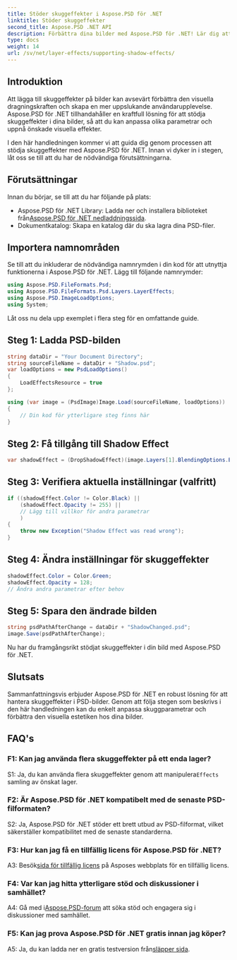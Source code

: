 ```yaml
---
title: Stöder skuggeffekter i Aspose.PSD för .NET
linktitle: Stöder skuggeffekter
second_title: Aspose.PSD .NET API
description: Förbättra dina bilder med Aspose.PSD för .NET! Lär dig att stödja skuggeffekter steg för steg. Ladda ner nu för en visuellt fantastisk upplevelse.
type: docs
weight: 14
url: /sv/net/layer-effects/supporting-shadow-effects/
---
```

## Introduktion

Att lägga till skuggeffekter på bilder kan avsevärt förbättra den visuella dragningskraften och skapa en mer uppslukande användarupplevelse. Aspose.PSD för .NET tillhandahåller en kraftfull lösning för att stödja skuggeffekter i dina bilder, så att du kan anpassa olika parametrar och uppnå önskade visuella effekter.

I den här handledningen kommer vi att guida dig genom processen att stödja skuggeffekter med Aspose.PSD för .NET. Innan vi dyker in i stegen, låt oss se till att du har de nödvändiga förutsättningarna.

## Förutsättningar

Innan du börjar, se till att du har följande på plats:

-  Aspose.PSD för .NET Library: Ladda ner och installera biblioteket från[Aspose.PSD för .NET nedladdningssida](https://releases.aspose.com/psd/net/).
- Dokumentkatalog: Skapa en katalog där du ska lagra dina PSD-filer.

## Importera namnområden

Se till att du inkluderar de nödvändiga namnrymden i din kod för att utnyttja funktionerna i Aspose.PSD för .NET. Lägg till följande namnrymder:

```csharp
using Aspose.PSD.FileFormats.Psd;
using Aspose.PSD.FileFormats.Psd.Layers.LayerEffects;
using Aspose.PSD.ImageLoadOptions;
using System;
```

Låt oss nu dela upp exemplet i flera steg för en omfattande guide.

## Steg 1: Ladda PSD-bilden

```csharp
string dataDir = "Your Document Directory";
string sourceFileName = dataDir + "Shadow.psd";
var loadOptions = new PsdLoadOptions()
{
    LoadEffectsResource = true
};

using (var image = (PsdImage)Image.Load(sourceFileName, loadOptions))
{
    // Din kod för ytterligare steg finns här
}
```

## Steg 2: Få tillgång till Shadow Effect

```csharp
var shadowEffect = (DropShadowEffect)(image.Layers[1].BlendingOptions.Effects[0]);
```

## Steg 3: Verifiera aktuella inställningar (valfritt)

```csharp
if ((shadowEffect.Color != Color.Black) ||
    (shadowEffect.Opacity != 255) ||
    // Lägg till villkor för andra parametrar
    )
{
    throw new Exception("Shadow Effect was read wrong");
}
```

## Steg 4: Ändra inställningar för skuggeffekter

```csharp
shadowEffect.Color = Color.Green;
shadowEffect.Opacity = 128;
// Ändra andra parametrar efter behov
```

## Steg 5: Spara den ändrade bilden

```csharp
string psdPathAfterChange = dataDir + "ShadowChanged.psd";
image.Save(psdPathAfterChange);
```

Nu har du framgångsrikt stödjat skuggeffekter i din bild med Aspose.PSD för .NET.

## Slutsats

Sammanfattningsvis erbjuder Aspose.PSD för .NET en robust lösning för att hantera skuggeffekter i PSD-bilder. Genom att följa stegen som beskrivs i den här handledningen kan du enkelt anpassa skuggparametrar och förbättra den visuella estetiken hos dina bilder.

## FAQ's

### F1: Kan jag använda flera skuggeffekter på ett enda lager?

 S1: Ja, du kan använda flera skuggeffekter genom att manipulera`Effects` samling av önskat lager.

### F2: Är Aspose.PSD för .NET kompatibelt med de senaste PSD-filformaten?

S2: Ja, Aspose.PSD för .NET stöder ett brett utbud av PSD-filformat, vilket säkerställer kompatibilitet med de senaste standarderna.

### F3: Hur kan jag få en tillfällig licens för Aspose.PSD för .NET?

 A3: Besök[sida för tillfällig licens](https://purchase.aspose.com/temporary-license/) på Asposes webbplats för en tillfällig licens.

### F4: Var kan jag hitta ytterligare stöd och diskussioner i samhället?

 A4: Gå med i[Aspose.PSD-forum](https://forum.aspose.com/c/psd/34) att söka stöd och engagera sig i diskussioner med samhället.

### F5: Kan jag prova Aspose.PSD för .NET gratis innan jag köper?

 A5: Ja, du kan ladda ner en gratis testversion från[släpper sida](https://releases.aspose.com/).